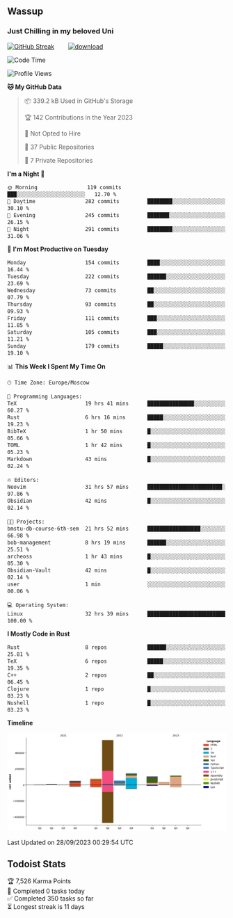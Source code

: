 ## Wassup 
### Just Chilling in my beloved Uni 

<!--
-->

[![GitHub Streak](http://github-readme-streak-stats.herokuapp.com?user=archeoss&theme=shades-of-purple&hide_border=true&date_format=j%20M%5B%20Y%5D)](https://git.io/streak-stats)&nbsp;&nbsp;&nbsp;&nbsp;&nbsp;&nbsp;&nbsp;&nbsp;[![download](https://user-images.githubusercontent.com/68448737/147796309-d8b65b1d-4dde-40d9-b03a-2b42aaa6cd43.jpeg)
](http://bmstu.ru/)

<!--START_SECTION:waka-->
![Code Time](http://img.shields.io/badge/Code%20Time-1%2C802%20hrs%2026%20mins-blue)

![Profile Views](http://img.shields.io/badge/Profile%20Views-6-blue)

**🐱 My GitHub Data** 

> 📦 339.2 kB Used in GitHub's Storage 
 > 
> 🏆 142 Contributions in the Year 2023
 > 
> 🚫 Not Opted to Hire
 > 
> 📜 37 Public Repositories 
 > 
> 🔑 7 Private Repositories 
 > 
**I'm a Night 🦉** 

```text
🌞 Morning                119 commits         ███░░░░░░░░░░░░░░░░░░░░░░   12.70 % 
🌆 Daytime                282 commits         ████████░░░░░░░░░░░░░░░░░   30.10 % 
🌃 Evening                245 commits         ███████░░░░░░░░░░░░░░░░░░   26.15 % 
🌙 Night                  291 commits         ████████░░░░░░░░░░░░░░░░░   31.06 % 
```
📅 **I'm Most Productive on Tuesday** 

```text
Monday                   154 commits         ████░░░░░░░░░░░░░░░░░░░░░   16.44 % 
Tuesday                  222 commits         ██████░░░░░░░░░░░░░░░░░░░   23.69 % 
Wednesday                73 commits          ██░░░░░░░░░░░░░░░░░░░░░░░   07.79 % 
Thursday                 93 commits          ██░░░░░░░░░░░░░░░░░░░░░░░   09.93 % 
Friday                   111 commits         ███░░░░░░░░░░░░░░░░░░░░░░   11.85 % 
Saturday                 105 commits         ███░░░░░░░░░░░░░░░░░░░░░░   11.21 % 
Sunday                   179 commits         █████░░░░░░░░░░░░░░░░░░░░   19.10 % 
```


📊 **This Week I Spent My Time On** 

```text
🕑︎ Time Zone: Europe/Moscow

💬 Programming Languages: 
TeX                      19 hrs 41 mins      ███████████████░░░░░░░░░░   60.27 % 
Rust                     6 hrs 16 mins       █████░░░░░░░░░░░░░░░░░░░░   19.23 % 
BibTeX                   1 hr 50 mins        █░░░░░░░░░░░░░░░░░░░░░░░░   05.66 % 
TOML                     1 hr 42 mins        █░░░░░░░░░░░░░░░░░░░░░░░░   05.23 % 
Markdown                 43 mins             █░░░░░░░░░░░░░░░░░░░░░░░░   02.24 % 

🔥 Editors: 
Neovim                   31 hrs 57 mins      ████████████████████████░   97.86 % 
Obsidian                 42 mins             █░░░░░░░░░░░░░░░░░░░░░░░░   02.14 % 

🐱‍💻 Projects: 
bmstu-db-course-6th-sem  21 hrs 52 mins      █████████████████░░░░░░░░   66.98 % 
bob-management           8 hrs 19 mins       ██████░░░░░░░░░░░░░░░░░░░   25.51 % 
archeoss                 1 hr 43 mins        █░░░░░░░░░░░░░░░░░░░░░░░░   05.30 % 
Obsidian-Vault           42 mins             █░░░░░░░░░░░░░░░░░░░░░░░░   02.14 % 
user                     1 min               ░░░░░░░░░░░░░░░░░░░░░░░░░   00.06 % 

💻 Operating System: 
Linux                    32 hrs 39 mins      █████████████████████████   100.00 % 
```

**I Mostly Code in Rust** 

```text
Rust                     8 repos             ██████░░░░░░░░░░░░░░░░░░░   25.81 % 
TeX                      6 repos             █████░░░░░░░░░░░░░░░░░░░░   19.35 % 
C++                      2 repos             ██░░░░░░░░░░░░░░░░░░░░░░░   06.45 % 
Clojure                  1 repo              █░░░░░░░░░░░░░░░░░░░░░░░░   03.23 % 
Nushell                  1 repo              █░░░░░░░░░░░░░░░░░░░░░░░░   03.23 % 
```



**Timeline**

![Lines of Code chart](https://raw.githubusercontent.com/archeoss/archeoss/master/assets/bar_graph.png)


 Last Updated on 28/09/2023 00:29:54 UTC
<!--END_SECTION:waka-->

## Todoist Stats

<!-- TODO-IST:START -->
🏆  7,526 Karma Points           
🌸  Completed 0 tasks today           
✅  Completed 350 tasks so far           
⏳  Longest streak is 11 days
<!-- TODO-IST:END -->
